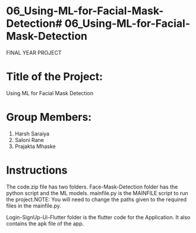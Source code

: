 # 06_Using-ML-for-Facial-Mask-Detection# 06_Using-ML-for-Facial-Mask-Detection
FINAL YEAR PROJECT

# Title of the Project:
Using ML for Facial Mask Detection

# Group Members:
1. Harsh Saraiya
2. Saloni Rane
3. Prajakta Mhaske

# Instructions
The code.zip file has two folders. Face-Mask-Detection folder has the python script and the ML models. mainfile.py is the MAINFILE script to run the project.NOTE: You will need to change the paths given to the required files in the mainfile.py.

Login-SignUp-Ui-Flutter folder is the flutter code for the Application. It also contains the apk file of the app.
